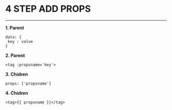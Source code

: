 # 4 STEP ADD PROPS #
-----------------
**1. Parent**
 ```
data: {
  key : value
}
```
**2. Parent**
 ```
<tag :propsname='key'>
```
**3. Chidren**
```
props: ['propsname']
```
**4. Chidren**
```
<tag>{{ propsname }}</tag>
```
